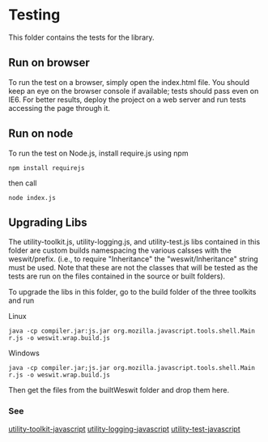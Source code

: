 # Testing #

This folder contains the tests for the library.

## Run on browser ##

To run the test on a browser, simply open the index.html file. You should keep an eye on the browser console if available; tests should pass even on IE6.
For better results, deploy the project on a web server and run tests accessing the page through it.

## Run on node ##

To run the test on Node.js, install require.js using npm
```
npm install requirejs
```


then call
```
node index.js
```

## Upgrading Libs ##

The utility-toolkit.js, utility-logging.js, and utility-test.js libs contained in this folder are custom builds namespacing the various calsses with the weswit/prefix. (i.e., to require "Inheritance" the "weswit/Inheritance" string must be used. Note that these are not the classes that will be tested as the tests are run on the files contained in the source or built folders).

To upgrade the libs in this folder, go to the build folder of the three toolkits and run

Linux
```
java -cp compiler.jar:js.jar org.mozilla.javascript.tools.shell.Main r.js -o weswit.wrap.build.js
```

Windows
```
java -cp compiler.jar;js.jar org.mozilla.javascript.tools.shell.Main r.js -o weswit.wrap.build.js
```

Then get the files from the builtWeswit folder and drop them here.

### See ###

[utility-toolkit-javascript](https://github.com/weswit/utility-toolkit-javascript)
[utility-logging-javascript](https://github.com/weswit/utility-logging-javascript)
[utility-test-javascript](https://github.com/weswit/utility-test-javascript)
